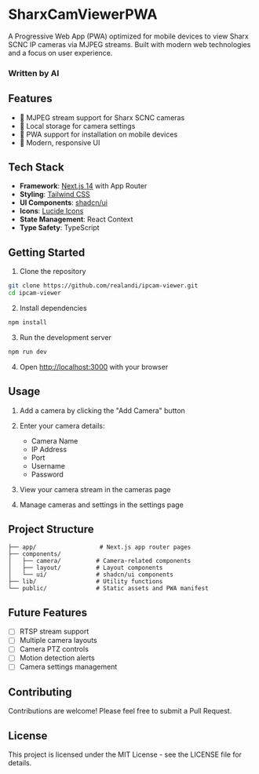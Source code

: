 # SharxCamViewerPWA

A Progressive Web App (PWA) optimized for mobile devices to view Sharx SCNC IP cameras via MJPEG streams. Built with modern web technologies and a focus on user experience.

### Written by AI

## Features

- 🎥 MJPEG stream support for Sharx SCNC cameras
- 💾 Local storage for camera settings
- 📲 PWA support for installation on mobile devices
- 🎨 Modern, responsive UI

## Tech Stack

- **Framework**: [Next.js 14](https://nextjs.org/) with App Router
- **Styling**: [Tailwind CSS](https://tailwindcss.com/)
- **UI Components**: [shadcn/ui](https://ui.shadcn.com/)
- **Icons**: [Lucide Icons](https://lucide.dev/)
- **State Management**: React Context
- **Type Safety**: TypeScript

## Getting Started

1. Clone the repository
```bash
git clone https://github.com/realandi/ipcam-viewer.git
cd ipcam-viewer
```

2. Install dependencies
```bash
npm install
```

3. Run the development server
```bash
npm run dev
```

4. Open [http://localhost:3000](http://localhost:3000) with your browser

## Usage

1. Add a camera by clicking the "Add Camera" button
2. Enter your camera details:
   - Camera Name
   - IP Address
   - Port
   - Username
   - Password

3. View your camera stream in the cameras page
4. Manage cameras and settings in the settings page

## Project Structure

```
├── app/                  # Next.js app router pages
├── components/          
│   ├── camera/          # Camera-related components
│   ├── layout/          # Layout components
│   └── ui/              # shadcn/ui components
├── lib/                 # Utility functions
└── public/              # Static assets and PWA manifest
```

## Future Features

- [ ] RTSP stream support
- [ ] Multiple camera layouts
- [ ] Camera PTZ controls
- [ ] Motion detection alerts
- [ ] Camera settings management

## Contributing

Contributions are welcome! Please feel free to submit a Pull Request.

## License

This project is licensed under the MIT License - see the LICENSE file for details.

